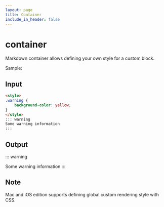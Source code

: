 ```yaml
---
layout: page
title: Container
include_in_header: false
---
```


# container

Markdown container allows defining your own style for a custom block.

Sample:
## Input
```markdown
<style>
.warning {
    background-color: yellow;
}
</style>
::: warning
Some warning information
:::
```

## Output
::: warning
<style>
.warning {
    background-color: yellow;
}
</style>
Some warning information
:::

## Note
Mac and iOS edition supports defining global custom rendering style with CSS.